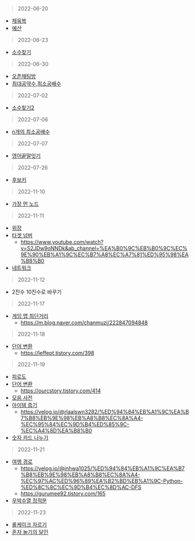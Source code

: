 > 2022-06-20
- [체육복](https://programmers.co.kr/learn/courses/30/lessons/42862)
- [예산](https://programmers.co.kr/learn/courses/30/lessons/12982)
> 2022-06-23
- [소수찾기](https://programmers.co.kr/learn/courses/30/lessons/12921)
> 2022-06-30
- [오픈채팅방](https://programmers.co.kr/learn/courses/30/lessons/42888?language=python3)
- [최대공약수,최소공배수](https://programmers.co.kr/learn/courses/30/lessons/12940)
> 2022-07-02
- [소수찾기2](https://programmers.co.kr/learn/courses/30/lessons/42839)
> 2022-07-06
- [n개의 최소공배수](https://school.programmers.co.kr/learn/courses/30/lessons/12953)
> 2022-07-07
- [영어끝말잇기](https://school.programmers.co.kr/learn/courses/30/lessons/12981)
> 2022-07-26
- [후보키](https://school.programmers.co.kr/learn/courses/30/lessons/42890)
> 2022-11-10
- [가장 먼 노드](https://school.programmers.co.kr/learn/courses/30/lessons/49189)
> 2022-11-11
- [위장](https://school.programmers.co.kr/learn/courses/30/lessons/42578)
- [타겟 넘버](https://school.programmers.co.kr/learn/courses/30/lessons/43165?language=python3)
  - https://www.youtube.com/watch?v=S2JDw9oNNDk&ab_channel=%EA%B0%9C%EB%B0%9C%EC%9E%90%EB%A1%9C%EC%B7%A8%EC%A7%81%ED%95%98%EA%B8%B0
- [네트워크](https://school.programmers.co.kr/learn/courses/30/lessons/43162)
> 2022-11-12
- 2진수 10진수로 바꾸기
> 2022-11-17
- [게임 맵 최단거리](https://school.programmers.co.kr/learn/courses/30/lessons/1844)
  - https://m.blog.naver.com/chanmuzi/222847094848
> 2022-11-18
- [단어 변환](https://school.programmers.co.kr/learn/courses/30/lessons/43163)
  - https://leffept.tistory.com/398
> 2022-11-19
- [피로도](https://school.programmers.co.kr/learn/courses/30/lessons/87946)
- [단어 변환](https://school.programmers.co.kr/learn/courses/30/lessons/86971)
  - https://ourcstory.tistory.com/414
- [모음 사전](https://school.programmers.co.kr/learn/courses/30/lessons/84512)
- [아이템 줍기](https://school.programmers.co.kr/learn/courses/30/lessons/87694)
  - https://velog.io/@rlaalswn3282/%ED%94%84%EB%A1%9C%EA%B7%B8%EB%9E%98%EB%A8%B8%EC%8A%A4-%EC%95%84%EC%9D%B4%ED%85%9C-%EC%A4%8D%EA%B8%B0
- [숫자 카드 나누기](https://school.programmers.co.kr/learn/courses/30/lessons/135807)
> 2022-11-21
- [여행 경로](https://school.programmers.co.kr/learn/courses/30/lessons/43164)
  - https://velog.io/@inhwa1025/%ED%94%84%EB%A1%9C%EA%B7%B8%EB%9E%98%EB%A8%B8%EC%8A%A4-%EC%97%AC%ED%96%89%EA%B2%BD%EB%A1%9C-Python-%ED%8C%8C%EC%9D%B4%EC%8D%AC-DFS
  - https://gurumee92.tistory.com/165
- [우박수열 정적분](https://school.programmers.co.kr/learn/courses/30/lessons/134239)
> 2022-11-23
- [롤케이크 자르기](https://school.programmers.co.kr/learn/courses/30/lessons/132265)
- [혼자 놀기의 달인](https://school.programmers.co.kr/learn/courses/30/lessons/131130)